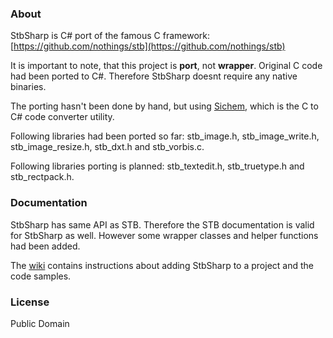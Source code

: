 ### About
StbSharp is C# port of the famous C framework: [https://github.com/nothings/stb](https://github.com/nothings/stb)

It is important to note, that this project is **port**, not **wrapper**. Original C code had been ported to C#. Therefore StbSharp doesnt require any native binaries.

The porting hasn't been done by hand, but using [Sichem](https://github.com/rds1983/Sichem), which is the C to C# code converter utility.

Following libraries had been ported so far: stb_image.h, stb_image_write.h, stb_image_resize.h, stb_dxt.h and stb_vorbis.c.

Following libraries porting is planned: stb_textedit.h, stb_truetype.h and stb_rectpack.h.

### Documentation
StbSharp has same API as STB. Therefore the STB documentation is valid for StbSharp as well.
However some wrapper classes and helper functions had been added.

The [wiki](https://github.com/rds1983/StbSharp/wiki) contains instructions about adding StbSharp to a project and the code samples.

### License
Public Domain